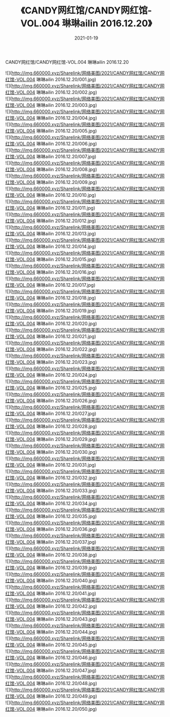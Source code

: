 ﻿---
layout: post
title:  《CANDY网红馆/CANDY网红馆-VOL.004 琳琳ailin 2016.12.20》
date:   2021-01-19
img: http://img.660000.xyz/Sharelink/网络美图/2021/CANDY网红馆/CANDY网红馆-VOL.004 琳琳ailin 2016.12.20/000.jpg
categories: [美女, 清纯, 唯美]
---

CANDY网红馆/CANDY网红馆-VOL.004 琳琳ailin 2016.12.20

 ![](http://img.660000.xyz/Sharelink/网络美图/2021/CANDY网红馆/CANDY网红馆-VOL.004 琳琳ailin 2016.12.20/001.jpg) <br>![](http://img.660000.xyz/Sharelink/网络美图/2021/CANDY网红馆/CANDY网红馆-VOL.004 琳琳ailin 2016.12.20/002.jpg) <br>![](http://img.660000.xyz/Sharelink/网络美图/2021/CANDY网红馆/CANDY网红馆-VOL.004 琳琳ailin 2016.12.20/003.jpg) <br>![](http://img.660000.xyz/Sharelink/网络美图/2021/CANDY网红馆/CANDY网红馆-VOL.004 琳琳ailin 2016.12.20/004.jpg) <br>![](http://img.660000.xyz/Sharelink/网络美图/2021/CANDY网红馆/CANDY网红馆-VOL.004 琳琳ailin 2016.12.20/005.jpg) <br>![](http://img.660000.xyz/Sharelink/网络美图/2021/CANDY网红馆/CANDY网红馆-VOL.004 琳琳ailin 2016.12.20/006.jpg) <br>![](http://img.660000.xyz/Sharelink/网络美图/2021/CANDY网红馆/CANDY网红馆-VOL.004 琳琳ailin 2016.12.20/007.jpg) <br>![](http://img.660000.xyz/Sharelink/网络美图/2021/CANDY网红馆/CANDY网红馆-VOL.004 琳琳ailin 2016.12.20/008.jpg) <br>![](http://img.660000.xyz/Sharelink/网络美图/2021/CANDY网红馆/CANDY网红馆-VOL.004 琳琳ailin 2016.12.20/009.jpg) <br>![](http://img.660000.xyz/Sharelink/网络美图/2021/CANDY网红馆/CANDY网红馆-VOL.004 琳琳ailin 2016.12.20/010.jpg) <br>![](http://img.660000.xyz/Sharelink/网络美图/2021/CANDY网红馆/CANDY网红馆-VOL.004 琳琳ailin 2016.12.20/011.jpg) <br>![](http://img.660000.xyz/Sharelink/网络美图/2021/CANDY网红馆/CANDY网红馆-VOL.004 琳琳ailin 2016.12.20/012.jpg) <br>![](http://img.660000.xyz/Sharelink/网络美图/2021/CANDY网红馆/CANDY网红馆-VOL.004 琳琳ailin 2016.12.20/013.jpg) <br>![](http://img.660000.xyz/Sharelink/网络美图/2021/CANDY网红馆/CANDY网红馆-VOL.004 琳琳ailin 2016.12.20/014.jpg) <br>![](http://img.660000.xyz/Sharelink/网络美图/2021/CANDY网红馆/CANDY网红馆-VOL.004 琳琳ailin 2016.12.20/015.jpg) <br>![](http://img.660000.xyz/Sharelink/网络美图/2021/CANDY网红馆/CANDY网红馆-VOL.004 琳琳ailin 2016.12.20/016.jpg) <br>![](http://img.660000.xyz/Sharelink/网络美图/2021/CANDY网红馆/CANDY网红馆-VOL.004 琳琳ailin 2016.12.20/017.jpg) <br>![](http://img.660000.xyz/Sharelink/网络美图/2021/CANDY网红馆/CANDY网红馆-VOL.004 琳琳ailin 2016.12.20/018.jpg) <br>![](http://img.660000.xyz/Sharelink/网络美图/2021/CANDY网红馆/CANDY网红馆-VOL.004 琳琳ailin 2016.12.20/019.jpg) <br>![](http://img.660000.xyz/Sharelink/网络美图/2021/CANDY网红馆/CANDY网红馆-VOL.004 琳琳ailin 2016.12.20/020.jpg) <br>![](http://img.660000.xyz/Sharelink/网络美图/2021/CANDY网红馆/CANDY网红馆-VOL.004 琳琳ailin 2016.12.20/021.jpg) <br>![](http://img.660000.xyz/Sharelink/网络美图/2021/CANDY网红馆/CANDY网红馆-VOL.004 琳琳ailin 2016.12.20/022.jpg) <br>![](http://img.660000.xyz/Sharelink/网络美图/2021/CANDY网红馆/CANDY网红馆-VOL.004 琳琳ailin 2016.12.20/023.jpg) <br>![](http://img.660000.xyz/Sharelink/网络美图/2021/CANDY网红馆/CANDY网红馆-VOL.004 琳琳ailin 2016.12.20/024.jpg) <br>![](http://img.660000.xyz/Sharelink/网络美图/2021/CANDY网红馆/CANDY网红馆-VOL.004 琳琳ailin 2016.12.20/025.jpg) <br>![](http://img.660000.xyz/Sharelink/网络美图/2021/CANDY网红馆/CANDY网红馆-VOL.004 琳琳ailin 2016.12.20/026.jpg) <br>![](http://img.660000.xyz/Sharelink/网络美图/2021/CANDY网红馆/CANDY网红馆-VOL.004 琳琳ailin 2016.12.20/027.jpg) <br>![](http://img.660000.xyz/Sharelink/网络美图/2021/CANDY网红馆/CANDY网红馆-VOL.004 琳琳ailin 2016.12.20/028.jpg) <br>![](http://img.660000.xyz/Sharelink/网络美图/2021/CANDY网红馆/CANDY网红馆-VOL.004 琳琳ailin 2016.12.20/029.jpg) <br>![](http://img.660000.xyz/Sharelink/网络美图/2021/CANDY网红馆/CANDY网红馆-VOL.004 琳琳ailin 2016.12.20/030.jpg) <br>![](http://img.660000.xyz/Sharelink/网络美图/2021/CANDY网红馆/CANDY网红馆-VOL.004 琳琳ailin 2016.12.20/031.jpg) <br>![](http://img.660000.xyz/Sharelink/网络美图/2021/CANDY网红馆/CANDY网红馆-VOL.004 琳琳ailin 2016.12.20/032.jpg) <br>![](http://img.660000.xyz/Sharelink/网络美图/2021/CANDY网红馆/CANDY网红馆-VOL.004 琳琳ailin 2016.12.20/033.jpg) <br>![](http://img.660000.xyz/Sharelink/网络美图/2021/CANDY网红馆/CANDY网红馆-VOL.004 琳琳ailin 2016.12.20/034.jpg) <br>![](http://img.660000.xyz/Sharelink/网络美图/2021/CANDY网红馆/CANDY网红馆-VOL.004 琳琳ailin 2016.12.20/035.jpg) <br>![](http://img.660000.xyz/Sharelink/网络美图/2021/CANDY网红馆/CANDY网红馆-VOL.004 琳琳ailin 2016.12.20/036.jpg) <br>![](http://img.660000.xyz/Sharelink/网络美图/2021/CANDY网红馆/CANDY网红馆-VOL.004 琳琳ailin 2016.12.20/037.jpg) <br>![](http://img.660000.xyz/Sharelink/网络美图/2021/CANDY网红馆/CANDY网红馆-VOL.004 琳琳ailin 2016.12.20/038.jpg) <br>![](http://img.660000.xyz/Sharelink/网络美图/2021/CANDY网红馆/CANDY网红馆-VOL.004 琳琳ailin 2016.12.20/039.jpg) <br>![](http://img.660000.xyz/Sharelink/网络美图/2021/CANDY网红馆/CANDY网红馆-VOL.004 琳琳ailin 2016.12.20/040.jpg) <br>![](http://img.660000.xyz/Sharelink/网络美图/2021/CANDY网红馆/CANDY网红馆-VOL.004 琳琳ailin 2016.12.20/041.jpg) <br>![](http://img.660000.xyz/Sharelink/网络美图/2021/CANDY网红馆/CANDY网红馆-VOL.004 琳琳ailin 2016.12.20/042.jpg) <br>![](http://img.660000.xyz/Sharelink/网络美图/2021/CANDY网红馆/CANDY网红馆-VOL.004 琳琳ailin 2016.12.20/043.jpg) <br>![](http://img.660000.xyz/Sharelink/网络美图/2021/CANDY网红馆/CANDY网红馆-VOL.004 琳琳ailin 2016.12.20/044.jpg) <br>![](http://img.660000.xyz/Sharelink/网络美图/2021/CANDY网红馆/CANDY网红馆-VOL.004 琳琳ailin 2016.12.20/045.jpg) <br>![](http://img.660000.xyz/Sharelink/网络美图/2021/CANDY网红馆/CANDY网红馆-VOL.004 琳琳ailin 2016.12.20/046.jpg) <br>![](http://img.660000.xyz/Sharelink/网络美图/2021/CANDY网红馆/CANDY网红馆-VOL.004 琳琳ailin 2016.12.20/047.jpg) <br>![](http://img.660000.xyz/Sharelink/网络美图/2021/CANDY网红馆/CANDY网红馆-VOL.004 琳琳ailin 2016.12.20/048.jpg) <br>![](http://img.660000.xyz/Sharelink/网络美图/2021/CANDY网红馆/CANDY网红馆-VOL.004 琳琳ailin 2016.12.20/049.jpg) <br>![](http://img.660000.xyz/Sharelink/网络美图/2021/CANDY网红馆/CANDY网红馆-VOL.004 琳琳ailin 2016.12.20/050.jpg) <br>